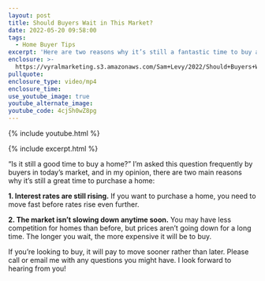 ```yaml
---
layout: post
title: Should Buyers Wait in This Market?
date: 2022-05-20 09:58:00
tags:
  - Home Buyer Tips
excerpt: 'Here are two reasons why it’s still a fantastic time to buy a home. '
enclosure: >-
  https://vyralmarketing.s3.amazonaws.com/Sam+Levy/2022/Should+Buyers+Wait+in+This+Market_+(1).mp4
pullquote:
enclosure_type: video/mp4
enclosure_time:
use_youtube_image: true
youtube_alternate_image:
youtube_code: 4cjSh0wZ8pg
---
```

{% include youtube.html %}

{% include excerpt.html %}

“Is it still a good time to buy a home?” I’m asked this question frequently by buyers in today’s market, and in my opinion, there are two main reasons why it’s still a great time to purchase a home:

**1\. Interest rates are still rising.** If you want to purchase a home, you need to move fast before rates rise even further.

**2\. The market isn’t slowing down anytime soon.** You may have less competition for homes than before, but prices aren’t going down for a long time. The longer you wait, the more expensive it will be to buy.&nbsp;

If you’re looking to buy, it will pay to move sooner rather than later. Please call or email me with any questions you might have. I look forward to hearing from you\!
